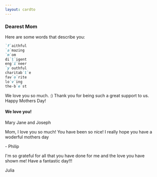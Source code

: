 ```yaml
---
layout: cardto
---
```


### Dearest Mom

Here are some words that describe you:
```markdown
`f`aithful
`a`mazing
`m`om
di`l`igent
eng`i`neer
`y`outhful
charitab`l`e
fav`o`rite
lo`v`ing
the-b`e`st
```

We love you so much. :) Thank you for being such a great support to us. Happy Mothers Day!

#### We love you! 

Mary Jane and Joseph

Mom, I love you so much! You have been so nice! I really hope you have a woderful mothers day

\- Philip

I'm so grateful for all that you have done for me and the love you have shown me! Have a fantastic day!!!

Julia
